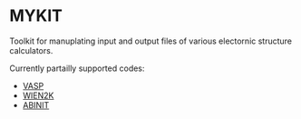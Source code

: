 # MYKIT

Toolkit for manuplating input and output files of various electornic structure calculators.

Currently partailly supported codes:

- [VASP](http://www.vasp.at/)
- [WIEN2K](http://susi.theochem.tuwien.ac.at/)
- [ABINIT](https://www.abinit.org/)

